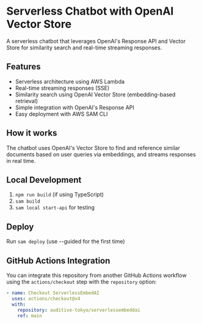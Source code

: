 # Serverless Chatbot with OpenAI Vector Store

A serverless chatbot that leverages OpenAI's Response API and Vector Store for similarity search and real-time streaming responses.

## Features
- Serverless architecture using AWS Lambda
- Real-time streaming responses (SSE)
- Similarity search using OpenAI Vector Store (embedding-based retrieval)
- Simple integration with OpenAI's Response API
- Easy deployment with AWS SAM CLI

## How it works
The chatbot uses OpenAI's Vector Store to find and reference similar documents based on user queries via embeddings, and streams responses in real time.

## Local Development
1. `npm run build` (if using TypeScript)
2. `sam build`
3. `sam local start-api` for testing

## Deploy
Run `sam deploy` (use --guided for the first time)

## GitHub Actions Integration

You can integrate this repository from another GitHub Actions workflow using the `actions/checkout` step with the `repository` option:

```yaml
- name: Checkout ServerlessEmbedAI
  uses: actions/checkout@v4
  with:
    repository: auditive-tokyo/serverlessembeddai
    ref: main
```